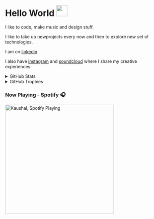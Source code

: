 # Hello World <img src="https://raw.githubusercontent.com/MartinHeinz/MartinHeinz/master/wave.gif" width="35px">

I like to code, make music and design stuff.

I like to take up newprojects every now and then to explore new set of technologies.

I am on [linkedin].

I also have [instagram] and [soundcloud] where I share my creative experiences

<details>
  <summary>GitHub Stats</summary>

![GitHub Stats Card]

</details>

<details>
  <summary>GitHub Trophies</summary>

<!-- https://github.com/ryo-ma/github-profile-trophy -->

![GitHub Trophies]

</details>

### Now Playing - Spotify 🎧

<!-- Make your own https://www.youtube.com/watch?v=n6d4KHSKqGk&t=555s -->

[<img src="https://spotify-now-playing.jgvo69pm0e89uucme5gjoagk6.vercel.app/api/spotify-playing" alt="Kaushal, Spotify Playing" width="350" />](https://open.spotify.com/user/spences10)

<!-- Links -->


[linkedin]: https://www.linkedin.com/in/kaushal1011/
[instagram]: https://www.instagram.com/kau5hal10/ 
[soundcloud]: https://soundcloud.com/kau5hal10
[github stats card]: https://github-readme-stats.vercel.app/api?username=kaushal1011
[github trophies]: https://github-profile-trophy.vercel.app/?username=kaushal1011&column=4&margin-w=18&margin-h=15
